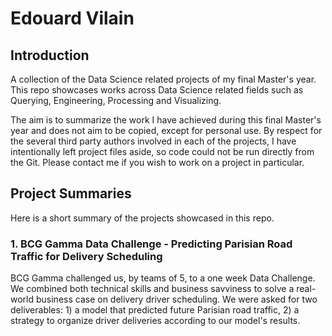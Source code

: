 # Edouard Vilain 

## Introduction

A collection of the Data Science related projects of my final Master's year. This repo showcases works across Data Science related fields such as Querying, Engineering, Processing and Visualizing. 

The aim is to summarize the work I have achieved during this final Master's year and does not aim to be copied, except for personal use. By respect for the several third party authors involved in each of the projects, I have intentionally left project files aside, so code could not be run directly from the Git. Please contact me if you wish to work on a project in particular.

## Project Summaries

Here is a short summary of the projects showcased in this repo.

### 1. BCG Gamma Data Challenge - Predicting Parisian Road Traffic for Delivery Scheduling

BCG Gamma challenged us, by teams of 5, to a one week Data Challenge. We combined both technical skills and business savviness to solve a real-world business case on delivery driver scheduling. We were asked for two deliverables: 1) a model that predicted future Parisian road traffic, 2) a strategy to organize driver deliveries according to our model's results.
